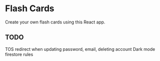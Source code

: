 # Flash Cards

Create your own flash cards using this React app.

## TODO

TOS
redirect when updating password, email, deleting account
Dark mode
firestore rules